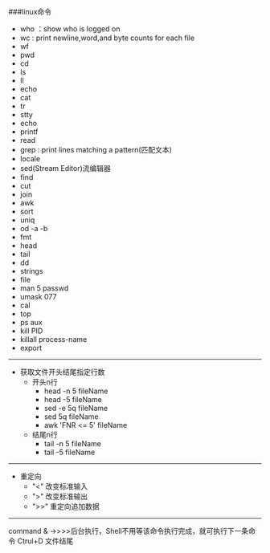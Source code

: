 ###linux命令

- who ：show who is logged on
- wc : print newline,word,and byte counts for each file
- wf
- pwd
- cd
- ls
- ll
- echo
- cat
- tr
- stty
- echo
- printf
- read
- grep : print lines matching a pattern(匹配文本)
- locale
- sed(Stream Editor)流编辑器
- find
- cut
- join
- awk
- sort
- uniq
- od -a -b
- fmt
- head
- tail
- dd
- strings
- file
- man 5 passwd
- umask 077
- cal
- top
- ps aux
- kill PID
- killall process-name
- export

---------------------------
- 获取文件开头结尾指定行数
	- 开头n行
		- head -n 5 fileName
		- head -5 fileName
		- sed -e 5q fileName
		- sed 5q fileName
		- awk 'FNR <= 5' fileName
	- 结尾n行
		- tail -n 5 fileName
		- tail -5 fileName
---------------------------
- 重定向
	- "<" 改变标准输入
	- ">" 改变标准输出
	- ">>" 重定向追加数据
---------------------------





command & ->>>>后台执行，Shell不用等该命令执行完成，就可执行下一条命令
Ctrul+D 文件结尾
